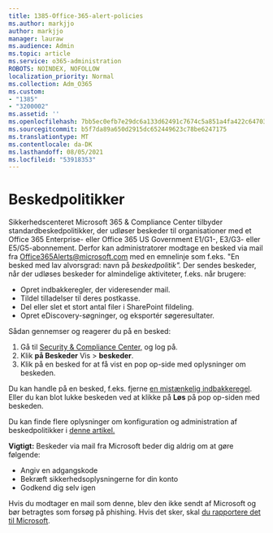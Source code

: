 ```yaml
---
title: 1385-Office-365-alert-policies
ms.author: markjjo
author: markjjo
manager: lauraw
ms.audience: Admin
ms.topic: article
ms.service: o365-administration
ROBOTS: NOINDEX, NOFOLLOW
localization_priority: Normal
ms.collection: Adm_O365
ms.custom:
- "1385"
- "3200002"
ms.assetid: ''
ms.openlocfilehash: 7bb5ec0efb7e29dc6a133d62491c7674c5a851a4fa422c647035aeaa0dbcd8d5
ms.sourcegitcommit: b5f7da89a650d2915dc652449623c78be6247175
ms.translationtype: MT
ms.contentlocale: da-DK
ms.lasthandoff: 08/05/2021
ms.locfileid: "53918353"
---
```

# <a name="alert-policies"></a>Beskedpolitikker

Sikkerhedscenteret Microsoft 365 & Compliance Center tilbyder [](https://docs.microsoft.com/microsoft-365/compliance/alert-policies#default-alert-policies) standardbeskedpolitikker, der udløser beskeder til organisationer med et Office 365 Enterprise- eller Office 365 US Government E1/G1-, E3/G3- eller E5/G5-abonnement. Derfor kan administratorer modtage en besked via mail fra Office365Alerts@microsoft.com med en emnelinje som f.eks. "En besked med lav alvorsgrad: navn på *beskedpolitik".* Der sendes beskeder, når der udløses beskeder for almindelige aktiviteter, f.eks. når brugere:

- Opret indbakkeregler, der videresender mail.
- Tildel tilladelser til deres postkasse.
- Del eller slet et stort antal filer i SharePoint fildeling.
- Opret eDiscovery-søgninger, og eksportér søgeresultater.

Sådan gennemser og reagerer du på en besked:

1. Gå til [Security & Compliance Center,](https://protection.office.com) og log på.
2. Klik **på Beskeder** Vis  >  **beskeder**.
3. Klik på en besked for at få vist en pop op-side med oplysninger om beskeden.

Du kan handle på en besked, f.eks. fjerne [en mistænkelig indbakkeregel](https://docs.microsoft.com/microsoft-365/security/office-365-security/responding-to-a-compromised-email-account). Eller du kan blot lukke beskeden ved at klikke på **Løs** på pop op-siden med beskeden.

Du kan finde flere oplysninger om konfiguration og administration af beskedpolitikker i [denne artikel.](https://docs.microsoft.com/microsoft-365/compliance/alert-policies)

**Vigtigt:** Beskeder via mail fra Microsoft beder dig aldrig om at gøre følgende:

- Angiv en adgangskode
- Bekræft sikkerhedsoplysningerne for din konto
- Godkend dig selv igen

Hvis du modtager en mail som denne, blev den ikke sendt af Microsoft og bør betragtes som forsøg på phishing. Hvis det sker, skal [du rapportere det til Microsoft](https://docs.microsoft.com/microsoft-365/security/office-365-security/report-junk-email-and-phishing-scams-in-outlook-on-the-web-eop).